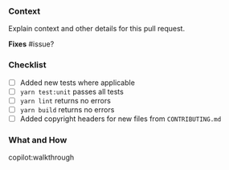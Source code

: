 ### Context
Explain context and other details for this pull request.

**Fixes** #issue?

### Checklist

- [ ] Added new tests where applicable
- [ ] `yarn test:unit` passes all tests
- [ ] `yarn lint` returns no errors
- [ ] `yarn build` returns no errors
- [ ] Added copyright headers for new files from `CONTRIBUTING.md`

### What and How 

copilot:walkthrough
